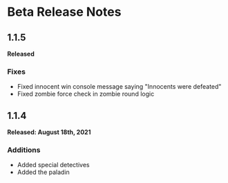 # Beta Release Notes

## 1.1.5
**Released**

### Fixes
- Fixed innocent win console message saying "Innocents were defeated"
- Fixed zombie force check in zombie round logic

## 1.1.4
**Released: August 18th, 2021**

### Additions
- Added special detectives
- Added the paladin
